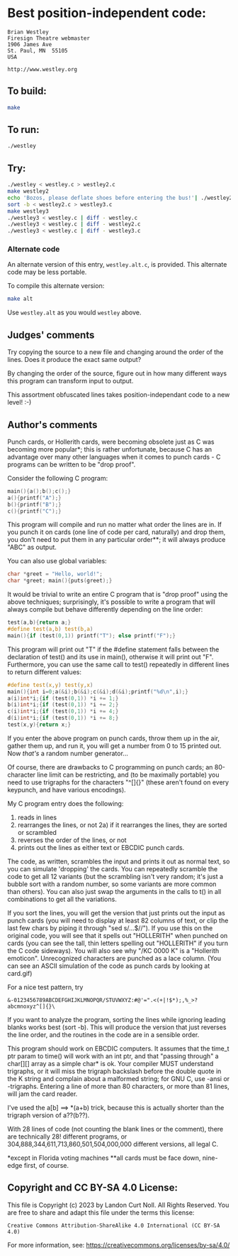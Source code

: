 # Best position-independent code:

    Brian Westley
    Firesign Theatre webmaster
    1906 James Ave
    St. Paul, MN  55105
    USA

    http://www.westley.org

## To build:

```sh
make
```

## To run:

```sh
./westley
```

## Try:

```sh
./westley < westley.c > westley2.c
make westley2
echo 'Bozos, please deflate shoes before entering the bus!'| ./westley2
sort -b < westley2.c > westley3.c
make westley3
./westley3 < westley.c | diff - westley.c
./westley3 < westley.c | diff - westley2.c
./westley3 < westley.c | diff - westley3.c
```

### Alternate code

An alternate version of this entry, `westley.alt.c`, is provided.  This alternate code may be less portable.

To compile this alternate version:

```sh
make alt
```

Use `westley.alt` as you would `westley` above.

## Judges' comments

Try copying the source to a new file and changing around the
order of the lines.  Does it produce the exact same output?

By changing the order of the source, figure out in how many different
ways this program can transform input to output.

This assortment obfuscated lines takes position-independant code
to a new level!  :-)

## Author's comments

Punch cards, or Hollerith cards, were becoming obsolete just
as C was becoming more popular*; this is rather unfortunate,
because C has an advantage over many other languages when it
comes to punch cards - C programs can be written to be "drop
proof".

Consider the following C program:

```c
main(){a();b();c();}
a(){printf("A");}
b(){printf("B");}
c(){printf("C");}
```

This program will compile and run no matter what order the
lines are in.  If you punch it on cards (one line of code per
card, naturally) and drop them, you don't need to put them in
any particular order**; it will always produce "ABC" as output.

You can also use global variables:

```c
char *greet = "Hello, world!";
char *greet; main(){puts(greet);}
```

It would be trivial to write an entire C program that is
"drop proof" using the above techniques; surprisingly, it's
possible to write a program that will always compile but
behave differently depending on the line order:

```c
test(a,b){return a;}
#define test(a,b) test(b,a)
main(){if (test(0,1)) printf("T"); else printf("F");}
```

This program will print out "T" if the #define statement
falls between the declaration of test() and its use in
main(), otherwise it will print out "F".  Furthermore,
you can use the same call to test() repeatedly in
different lines to return different values:

```c
#define test(x,y) test(y,x)
main(){int i=0;a(&i);b(&i);c(&i);d(&i);printf("%d\n",i);}
a(i)int*i;{if (test(0,1)) *i += 1;}
b(i)int*i;{if (test(0,1)) *i += 2;}
c(i)int*i;{if (test(0,1)) *i += 4;}
d(i)int*i;{if (test(0,1)) *i += 8;}
test(x,y){return x;}
```

If you enter the above program on punch cards, throw them
up in the air, gather them up, and run it, you will get
a number from 0 to 15 printed out.  Now *that's* a random
number generator...

Of course, there are drawbacks to C programming on punch
cards; an 80-character line limit can be restricting, and
(to be maximally portable) you need to use trigraphs for
the characters "^[]{}\" (these aren't found on every
keypunch, and have various encodings).

My C program entry does the following:

1) reads in lines
2) rearranges the lines, or not
2a)  if it rearranges the lines, they are sorted or scrambled
3) reverses the order of the lines, or not
4) prints out the lines as either text or EBCDIC punch cards.

The code, as written, scrambles the input and prints it out
as normal text, so you can simulate 'dropping' the cards.
You can repeatedly scramble the code to get all 12 variants
(but the scrambling isn't very random; it's just a bubble
sort with a random number, so some variants are more common
than others).  You can also just swap the arguments in the
calls to t() in all combinations to get all the variations.

If you sort the lines, you will get the version that just
prints out the input as punch cards (you will need to display
at least 82 columns of text, or clip the last few chars by
piping it through "sed s/...$//").  If you use this on the
original code, you will see that it spells out "HOLLERITH"
when punched on cards (you can see the tall, thin letters
spelling out "HOLLERITH" if you turn the C code sideways).
You will also see why "/KC 0000 K" is a "Hollerith emoticon".
Unrecognized characters are punched as a lace column.
(You can see an ASCII simulation of the code as punch cards
by looking at card.gif)

For a nice test pattern, try

```
&-0123456789ABCDEFGHIJKLMNOPQR/STUVWXYZ:#@'=".<(+|!$*);,%_>?abcmnoxyz^[]{}\
```

If you want to analyze the program, sorting the lines while
ignoring leading blanks works best (sort -b).  This will
produce the version that just reverses the line order, and
the routines in the code are in a sensible order.

This program should work on EBCDIC computers.  It assumes
that the time_t ptr param to time() will work with an int
ptr, and that "passing through" a char[][] array as a simple
char* is ok.  Your compiler MUST understand trigraphs, or it
will miss the trigraph backslash before the double quote in
the K string and complain about a malformed string; for GNU
C, use -ansi or -trigraphs.  Entering a line of more than 80
characters, or more than 81 lines, will jam the card reader.

I've used the a[b] ==> *(a+b) trick, because this is
actually shorter than the trigraph version of a??(b??).

With 28 lines of code (not counting the blank lines or the
comment), there are technically 28! different programs, or
304,888,344,611,713,860,501,504,000,000 different versions,
all legal C.

*except in Florida voting machines
**all cards must be face down, nine-edge first, of course.

## Copyright and CC BY-SA 4.0 License:

This file is Copyright (c) 2023 by Landon Curt Noll.  All Rights Reserved.
You are free to share and adapt this file under the terms this license:

    Creative Commons Attribution-ShareAlike 4.0 International (CC BY-SA 4.0)

For more information, see: https://creativecommons.org/licenses/by-sa/4.0/
